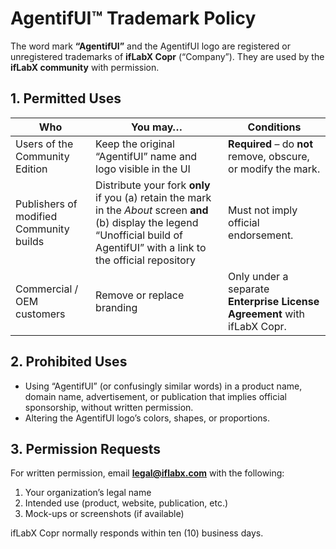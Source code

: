 # AgentifUI™ Trademark Policy

The word mark **“AgentifUI”** and the AgentifUI logo are registered or
unregistered trademarks of **ifLabX Copr** (“Company”).  They are used
by the **ifLabX community** with permission.

## 1. Permitted Uses

| Who | You may… | Conditions |
|-----|----------|------------|
| Users of the Community Edition | Keep the original “AgentifUI” name and logo visible in the UI | **Required** – do **not** remove, obscure, or modify the mark. |
| Publishers of modified Community builds | Distribute your fork **only** if you (a) retain the mark in the *About* screen **and** (b) display the legend “Unofficial build of AgentifUI” with a link to the official repository | Must not imply official endorsement. |
| Commercial / OEM customers | Remove or replace branding | Only under a separate **Enterprise License Agreement** with ifLabX Copr. |

## 2. Prohibited Uses

- Using “AgentifUI” (or confusingly similar words) in a product name,
  domain name, advertisement, or publication that implies official
  sponsorship, without written permission.
- Altering the AgentifUI logo’s colors, shapes, or proportions.

## 3. Permission Requests

For written permission, email **legal@iflabx.com** with the following:

1. Your organization’s legal name  
2. Intended use (product, website, publication, etc.)  
3. Mock-ups or screenshots (if available)

ifLabX Copr normally responds within ten (10) business days.
